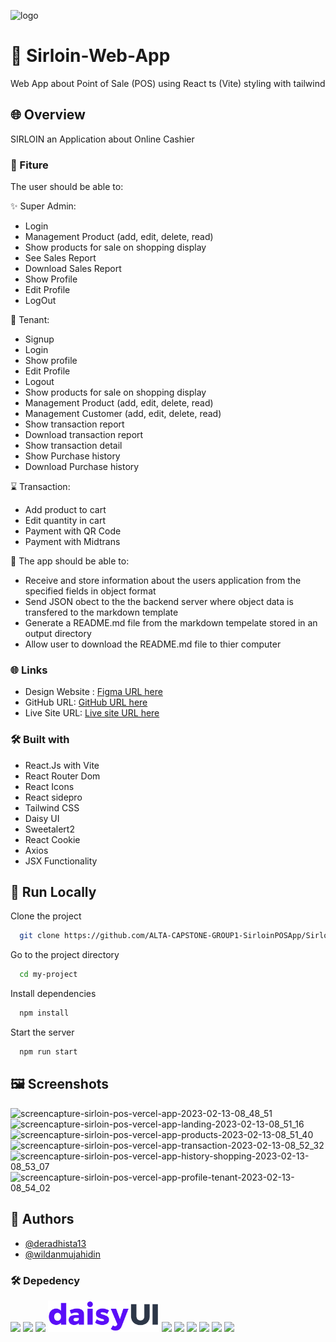![logo](https://user-images.githubusercontent.com/98010765/218352146-8422c49b-be33-4b31-9354-aeb3d91de7cc.png)

# 📑 Sirloin-Web-App
Web App about Point of Sale (POS) using React ts (Vite) styling with tailwind

## 🌐 Overview

SIRLOIN
an Application about Online Cashier

### 🔮 Fiture

The user should be able to:

✨ Super Admin:
- Login
- Management Product (add, edit, delete, read)
- Show products for sale on shopping display
- See Sales Report
- Download Sales Report
- Show Profile
- Edit Profile
- LogOut

🌟 Tenant:
- Signup
- Login
- Show profile
- Edit Profile
- Logout
- Show products for sale on shopping display
- Management Product (add, edit, delete, read)
- Management Customer (add, edit, delete, read)
- Show transaction report
- Download transaction report
- Show transaction detail
- Show Purchase history
- Download Purchase history

⌛ Transaction:
- Add product to cart
- Edit quantity in cart
- Payment with QR Code
- Payment with Midtrans


🚀 The app should be able to:

- Receive and store information about the users application from the specified fields in object format
- Send JSON obect to the the backend server where object data is transfered to the markdown template
- Generate a README.md file from the markdown tempelate stored in an output directory
- Allow user to download the README.md file to thier computer

### 🌐 Links

- Design Website : [Figma URL here](https://www.figma.com/file/nJZY9px7L8uVPUdIucXygT/Sirloin-POS-Application?t=JER9baweJxhT73bG-6)
- GitHub URL: [GitHub URL here](https://github.com/ALTA-CAPSTONE-GROUP1-SirloinPOSApp/Sirloin-Web-App)
- Live Site URL: [Live site URL here](https://sirloin-pos.vercel.app/)

### 🛠️ Built with

- React.Js with Vite
- React Router Dom
- React Icons
- React sidepro
- Tailwind CSS
- Daisy UI
- Sweetalert2
- React Cookie
- Axios
- JSX Functionality

## 🧰 Run Locally

Clone the project

```bash
  git clone https://github.com/ALTA-CAPSTONE-GROUP1-SirloinPOSApp/Sirloin-Web-App.git
```

Go to the project directory

```bash
  cd my-project
```

Install dependencies

```bash
  npm install
```

Start the server

```bash
  npm run start
```


## 🖼 Screenshots

![screencapture-sirloin-pos-vercel-app-2023-02-13-08_48_51](https://user-images.githubusercontent.com/98010765/218353542-ce274450-2340-47ff-ac39-e6844c8a896a.png)
![screencapture-sirloin-pos-vercel-app-landing-2023-02-13-08_51_16](https://user-images.githubusercontent.com/98010765/218353540-70054855-812a-4b6b-96f0-6a88bc9041f1.png)
![screencapture-sirloin-pos-vercel-app-products-2023-02-13-08_51_40](https://user-images.githubusercontent.com/98010765/218353538-30118a5a-fe68-4a97-ad58-33331dcd1e7a.png)
![screencapture-sirloin-pos-vercel-app-transaction-2023-02-13-08_52_32](https://user-images.githubusercontent.com/98010765/218353536-c4b4c494-0f3b-45e5-b57a-e78df62fa02c.png)
![screencapture-sirloin-pos-vercel-app-history-shopping-2023-02-13-08_53_07](https://user-images.githubusercontent.com/98010765/218353533-344f6a72-2709-40d5-9c10-87b0c341f512.png)
![screencapture-sirloin-pos-vercel-app-profile-tenant-2023-02-13-08_54_02](https://user-images.githubusercontent.com/98010765/218353532-c5373b13-20f1-4b08-b40e-68267bedc37a.png)


## 🤖 Authors

- [@deradhista13](https://github.com/deradhista13)
- [@wildanmujahidin](https://github.com/wildanmujahidin)

### 🛠️ Depedency
<img src="https://upload.wikimedia.org/wikipedia/commons/a/a7/React-icon.svg" height="50px">
<img src="https://vitejs.dev/logo-with-shadow.png" height="50px">
<img src="https://tailwindcss.com/_next/static/media/tailwindcss-mark.79614a5f61617ba49a0891494521226b.svg" height="50px">
<img src="https://raw.githubusercontent.com/saadeghi/files/main/daisyui/logo-4.svg" height="50px">
<img src="https://raw.githubusercontent.com/sweetalert2/sweetalert2/HEAD/assets/swal2-logo.png" height="50px">
<img src="https://www.drupal.org/files/project-images/moment.png" height="50px">
<img src="https://miro.medium.com/v2/resize:fit:786/format:webp/1*3ZOwBIddHRkF7AkM2DjG1g.png" height="50px">
<img src="https://static.javatpoint.com/tutorial/reactjs/images/react-icons.png" height="50px">
<img src="https://reactrouter.com/twitterimage.jpg" height="50px">
<img src="[https://reactrouter.com/twitterimage.jpg](https://www.gstatic.com/devrel-devsite/prod/vde5e97689c1d94fa683b9e5392f0f6b6562f68c8b527194cc7ca91d97bde649f/firebase/images/lockup.svg)" height="50px">
